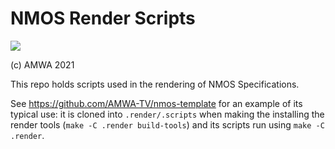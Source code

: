 # NMOS Render Scripts

<a href="https://github.com/AMWA-TV/nmos-doc-build-scripts/actions?query=workflow%3ALint"><img src="https://github.com/AMWA-TV/specs-top-level/workflows/Lint/badge.svg"/></a> 

(c) AMWA 2021

This repo holds scripts used in the rendering of NMOS Specifications.

See https://github.com/AMWA-TV/nmos-template for an example of its typical use:
it is cloned into `.render/.scripts` when making the installing the render tools (`make -C .render build-tools`) and its scripts run using `make -C .render`.
